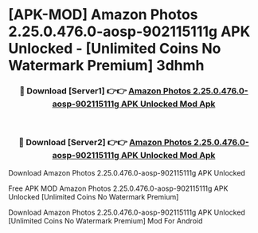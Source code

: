 # [APK-MOD] Amazon Photos 2.25.0.476.0-aosp-902115111g APK Unlocked - [Unlimited Coins No Watermark Premium] 3dhmh



<div align="center">
<h3>🔴 Download [Server1] 👉👉 <a href="https://momento.my/?title=Amazon_Photos_2.25.0.476.0-aosp-902115111g_APK_Unlocked">Amazon Photos 2.25.0.476.0-aosp-902115111g APK Unlocked Mod Apk</a></h3><br>

<h3>🔴 Download [Server2] 👉👉 <a href="https://momento.my/?title=Amazon_Photos_2.25.0.476.0-aosp-902115111g_APK_Unlocked">Amazon Photos 2.25.0.476.0-aosp-902115111g APK Unlocked Mod Apk</a></h3>
</div>



Download Amazon Photos 2.25.0.476.0-aosp-902115111g APK Unlocked 

Free APK MOD Amazon Photos 2.25.0.476.0-aosp-902115111g APK Unlocked [Unlimited Coins No Watermark Premium]

Download Amazon Photos 2.25.0.476.0-aosp-902115111g APK Unlocked [Unlimited Coins No Watermark Premium] Mod For Android
